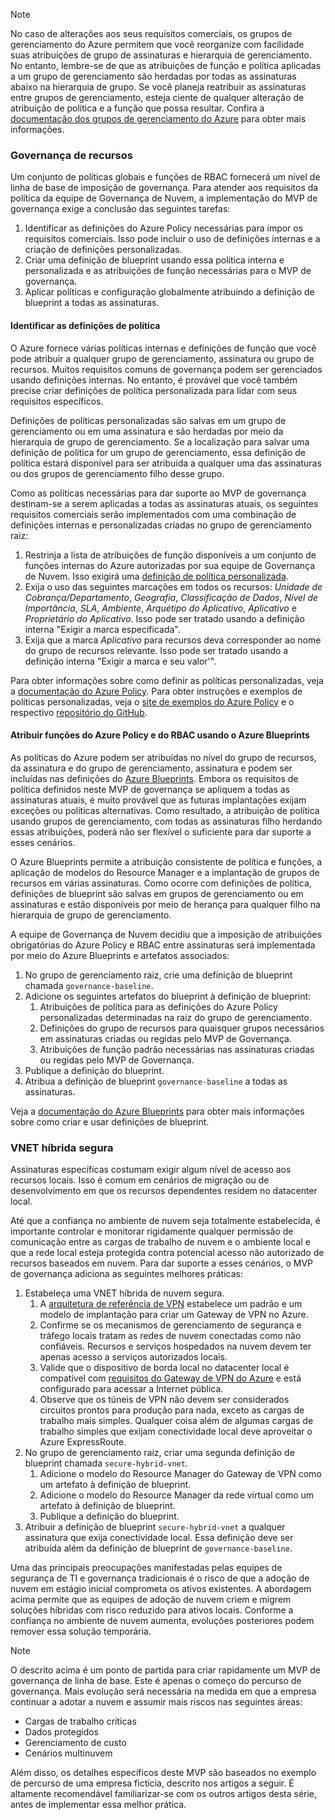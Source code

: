<!-- TEMPLATE FILE - DO NOT ADD METADATA -->
<!-- markdownlint-disable MD002 MD041 -->
> [!NOTE]
>No caso de alterações aos seus requisitos comerciais, os grupos de gerenciamento do Azure permitem que você reorganize com facilidade suas atribuições de grupo de assinaturas e hierarquia de gerenciamento. No entanto, lembre-se de que as atribuições de função e política aplicadas a um grupo de gerenciamento são herdadas por todas as assinaturas abaixo na hierarquia de grupo. Se você planeja reatribuir as assinaturas entre grupos de gerenciamento, esteja ciente de qualquer alteração de atribuição de política e a função que possa resultar. Confira a [documentação dos grupos de gerenciamento do Azure](https://docs.microsoft.com/azure/governance/management-groups) para obter mais informações.

### <a name="governance-of-resources"></a>Governança de recursos

Um conjunto de políticas globais e funções de RBAC fornecerá um nível de linha de base de imposição de governança. Para atender aos requisitos da política da equipe de Governança de Nuvem, a implementação do MVP de governança exige a conclusão das seguintes tarefas:

1. Identificar as definições do Azure Policy necessárias para impor os requisitos comerciais. Isso pode incluir o uso de definições internas e a criação de definições personalizadas.
2. Criar uma definição de blueprint usando essa política interna e personalizada e as atribuições de função necessárias para o MVP de governança.
3. Aplicar políticas e configuração globalmente atribuindo a definição de blueprint a todas as assinaturas.

#### <a name="identify-policy-definitions"></a>Identificar as definições de política

O Azure fornece várias políticas internas e definições de função que você pode atribuir a qualquer grupo de gerenciamento, assinatura ou grupo de recursos. Muitos requisitos comuns de governança podem ser gerenciados usando definições internas. No entanto, é provável que você também precise criar definições de política personalizada para lidar com seus requisitos específicos.

Definições de políticas personalizadas são salvas em um grupo de gerenciamento ou em uma assinatura e são herdadas por meio da hierarquia de grupo de gerenciamento. Se a localização para salvar uma definição de política for um grupo de gerenciamento, essa definição de política estará disponível para ser atribuída a qualquer uma das assinaturas ou dos grupos de gerenciamento filho desse grupo.

Como as políticas necessárias para dar suporte ao MVP de governança destinam-se a serem aplicadas a todas as assinaturas atuais, os seguintes requisitos comerciais serão implementados com uma combinação de definições internas e personalizadas criadas no grupo de gerenciamento raiz:

1. Restrinja a lista de atribuições de função disponíveis a um conjunto de funções internas do Azure autorizadas por sua equipe de Governança de Nuvem. Isso exigirá uma [definição de política personalizada](https://github.com/Azure/azure-policy/tree/master/samples/Authorization/allowed-role-definitions).
2. Exija o uso das seguintes marcações em todos os recursos: *Unidade de Cobrança/Departamento*, *Geografia*, *Classificação de Dados*, *Nível de Importância*, *SLA*, *Ambiente*, *Arquétipo do Aplicativo*, *Aplicativo* e *Proprietário do Aplicativo*. Isso pode ser tratado usando a definição interna "Exigir a marca especificada".
3. Exija que a marca *Aplicativo* para recursos deva corresponder ao nome do grupo de recursos relevante. Isso pode ser tratado usando a definição interna "Exigir a marca e seu valor'".

Para obter informações sobre como definir as políticas personalizadas, veja a [documentação do Azure Policy](https://docs.microsoft.com/azure/governance/policy/tutorials/create-custom-policy-definition). Para obter instruções e exemplos de políticas personalizadas, veja o [site de exemplos do Azure Policy](https://docs.microsoft.com/azure/governance/policy/samples) e o respectivo [repositório do GitHub](https://github.com/Azure/azure-policy).

#### <a name="assign-azure-policy-and-rbac-roles-using-azure-blueprints"></a>Atribuir funções do Azure Policy e do RBAC usando o Azure Blueprints

As políticas do Azure podem ser atribuídas no nível do grupo de recursos, da assinatura e do grupo de gerenciamento, assinatura e podem ser incluídas nas definições do [Azure Blueprints](https://docs.microsoft.com/azure/governance/blueprints/overview). Embora os requisitos de política definidos neste MVP de governança se apliquem a todas as assinaturas atuais, é muito provável que as futuras implantações exijam exceções ou políticas alternativas. Como resultado, a atribuição de política usando grupos de gerenciamento, com todas as assinaturas filho herdando essas atribuições, poderá não ser flexível o suficiente para dar suporte a esses cenários.

O Azure Blueprints permite a atribuição consistente de política e funções, a aplicação de modelos do Resource Manager e a implantação de grupos de recursos em várias assinaturas. Como ocorre com definições de política, definições de blueprint são salvas em grupos de gerenciamento ou em assinaturas e estão disponíveis por meio de herança para qualquer filho na hierarquia de grupo de gerenciamento.

A equipe de Governança de Nuvem decidiu que a imposição de atribuições obrigatórias do Azure Policy e RBAC entre assinaturas será implementada por meio do Azure Blueprints e artefatos associados:

1. No grupo de gerenciamento raiz, crie uma definição de blueprint chamada `governance-baseline`.
2. Adicione os seguintes artefatos do blueprint à definição de blueprint:
    1. Atribuições de política para as definições do Azure Policy personalizadas determinadas na raiz do grupo de gerenciamento.
    2. Definições do grupo de recursos para quaisquer grupos necessários em assinaturas criadas ou regidas pelo MVP de Governança.
    3. Atribuições de função padrão necessárias nas assinaturas criadas ou regidas pelo MVP de Governança.
3. Publique a definição do blueprint.
4. Atribua a definição de blueprint `governance-baseline` a todas as assinaturas.

Veja a [documentação do Azure Blueprints](https://docs.microsoft.com/azure/governance/blueprints/overview) para obter mais informações sobre como criar e usar definições de blueprint.

### <a name="secure-hybrid-vnet"></a>VNET híbrida segura

Assinaturas específicas costumam exigir algum nível de acesso aos recursos locais. Isso é comum em cenários de migração ou de desenvolvimento em que os recursos dependentes residem no datacenter local.

Até que a confiança no ambiente de nuvem seja totalmente estabelecida, é importante controlar e monitorar rigidamente qualquer permissão de comunicação entre as cargas de trabalho de nuvem e o ambiente local e que a rede local esteja protegida contra potencial acesso não autorizado de recursos baseados em nuvem. Para dar suporte a esses cenários, o MVP de governança adiciona as seguintes melhores práticas:

1. Estabeleça uma VNET híbrida de nuvem segura.
    1. A [arquitetura de referência de VPN](https://docs.microsoft.com/azure/architecture/reference-architectures/hybrid-networking/vpn) estabelece um padrão e um modelo de implantação para criar um Gateway de VPN no Azure.
    2. Confirme se os mecanismos de gerenciamento de segurança e tráfego locais tratam as redes de nuvem conectadas como não confiáveis. Recursos e serviços hospedados na nuvem devem ter apenas acesso a serviços autorizados locais.
    3. Valide que o dispositivo de borda local no datacenter local é compatível com [requisitos do Gateway de VPN do Azure](https://docs.microsoft.com/azure/vpn-gateway/vpn-gateway-about-vpn-devices) e está configurado para acessar a Internet pública.
    4. Observe que os túneis de VPN não devem ser considerados circuitos prontos para produção para nada, exceto as cargas de trabalho mais simples. Qualquer coisa além de algumas cargas de trabalho simples que exijam conectividade local deve aproveitar o Azure ExpressRoute.
1. No grupo de gerenciamento raiz, criar uma segunda definição de blueprint chamada `secure-hybrid-vnet`.
    1. Adicione o modelo do Resource Manager do Gateway de VPN como um artefato à definição de blueprint.
    2. Adicione o modelo do Resource Manager da rede virtual como um artefato à definição de blueprint.
    3. Publique a definição do blueprint.
1. Atribuir a definição de blueprint `secure-hybrid-vnet` a qualquer assinatura que exija conectividade local. Essa definição deve ser atribuída além da definição de blueprint de `governance-baseline`.

Uma das principais preocupações manifestadas pelas equipes de segurança de TI e governança tradicionais é o risco de que a adoção de nuvem em estágio inicial comprometa os ativos existentes. A abordagem acima permite que as equipes de adoção de nuvem criem e migrem soluções híbridas com risco reduzido para ativos locais. Conforme a confiança no ambiente de nuvem aumenta, evoluções posteriores podem remover essa solução temporária.

> [!NOTE]
> O descrito acima é um ponto de partida para criar rapidamente um MVP de governança de linha de base. Este é apenas o começo do percurso de governança. Mais evolução será necessária na medida em que a empresa continuar a adotar a nuvem e assumir mais riscos nas seguintes áreas:
>
> - Cargas de trabalho críticas
> - Dados protegidos
> - Gerenciamento de custo
> - Cenários multinuvem
>
> Além disso, os detalhes específicos deste MVP são baseados no exemplo de percurso de uma empresa fictícia, descrito nos artigos a seguir. É altamente recomendável familiarizar-se com os outros artigos desta série, antes de implementar essa melhor prática.
